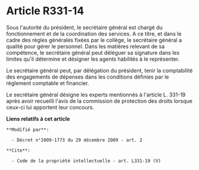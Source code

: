 # Article R331-14

Sous l'autorité du président, le secrétaire général est chargé du fonctionnement et de la coordination des services. A ce
titre, et dans le cadre des règles générales fixées par le collège, le secrétaire général a qualité pour gérer le personnel.
Dans les matières relevant de sa compétence, le secrétaire général peut déléguer sa signature dans les limites qu'il
détermine et désigner les agents habilités à le représenter. 

Le secrétaire général peut, par délégation du président, tenir la comptabilité des engagements de dépenses dans les
conditions définies par le règlement comptable et financier. 

Le secrétaire général désigne les experts mentionnés à l'article L. 331-19 après avoir recueilli l'avis de la commission de
protection des droits lorsque ceux-ci lui apportent leur concours.

**Liens relatifs à cet article**

	**Modifié par**:

	  - Décret n°2009-1773 du 29 décembre 2009 - art. 2

	**Cite**:

	  - Code de la propriété intellectuelle - art. L331-19 (V)
